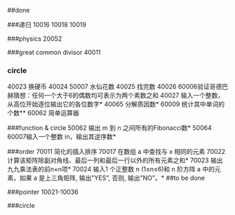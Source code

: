 ##done

###递归
10016
10018
10019

###physics
20052

###great common divisor
40011

### circle
40023 换硬币
40024 50007 水仙花数
40025 找完数
40026 60006验证哥德巴赫猜想：任何一个大于6的偶数均可表示为两个素数之和
40027 输入一个整数，从高位开始逐位输出它的各位数字*
40065 分解质因数*
60009 统计其中单词的个数**
60062 简单运算器

###function & circle
50062 输出 m 到 n 之间所有的Fibonacci数*
50064 60007输入一个整数 in，输出其逆序数*

###order
70011 简化的插入排序
70017 在数组 a 中查找与 x 相同的元素
70022 计算该矩阵除副对角线、最后一列和最后一行以外的所有元素之和*
70023 输出九九乘法表的前n×n项*
70024 输入1 个正整数 n (1≤n≤6)和 n 阶方阵 a 中的元素，如果 a 是上三角矩阵, 输出"YES", 否则, 输出"NO"。*
##to be done

###pointer
10021-10036

###circle

